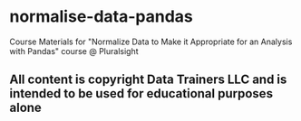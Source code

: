# normalise-data-pandas
Course Materials for "Normalize Data to Make it Appropriate for an Analysis with Pandas" course @ Pluralsight

## All content is copyright Data Trainers LLC and is intended to be used for educational purposes alone
